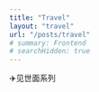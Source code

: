 ```yaml
---
title: "Travel"
layout: "travel"
url: "/posts/travel"
# summary: Frontend
# searchHidden: true
---
```

✈️见世面系列